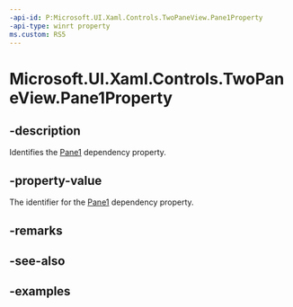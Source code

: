 ```yaml
---
-api-id: P:Microsoft.UI.Xaml.Controls.TwoPaneView.Pane1Property
-api-type: winrt property
ms.custom: RS5
---
```


<!-- Property syntax.
public DependencyProperty Pane1Property { get; }
-->

# Microsoft.UI.Xaml.Controls.TwoPaneView.Pane1Property

## -description

Identifies the [Pane1](twopaneview_pane1.md) dependency property.

## -property-value

The identifier for the [Pane1](twopaneview_pane1.md) dependency property.

## -remarks

## -see-also

## -examples

